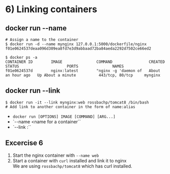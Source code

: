 # 6) Linking containers


## docker run --name

```
# Assign a name to the container
$ docker run -d --name mynginx 127.0.0.1:5000/dockerfile/nginx
f01e0624537deaa096d309ea8fd7e3d9abbaad72ba84aeda2292d7502ce66ed2
```

```
$ docker ps -a
CONTAINER ID        IMAGE               COMMAND                CREATED             STATUS                     PORTS               NAMES
f01e0624537d        nginx:latest        "nginx -g 'daemon of   About an hour ago   Up About a minute          443/tcp, 80/tcp     mynginx
```

## docker run --link

```
$ docker run -it --link mynginx:web rossbachp/tomcat8 /bin/bash
# Add link to another container in the form of name:alias
```


* `docker run [OPTIONS] IMAGE [COMMAND] [ARG...]`
* `--name <name for a container``
* `--link <container name>:<alias>``


## Excercise 6 

1. Start the nginx container with `--name web`
2. Start a container with `curl` installed and link it to nginx<br>
   We are using `rossbachp/tomcat8` which has curl installed.

<!--
$ docker run -d - -name mynginx 127.0.0.1:5000/dockerfile/nginx
$ docker ps

$ docker run -it - -link mynginx:web rossbachp/tomcat8 /bin/bash
$ env
curl $WEB_PORT_443_TCP_ADDR
cat /etc/hosts
$ curl web
-->

